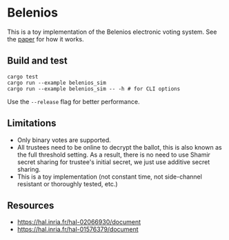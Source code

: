 # Belenios

This is a toy implementation of the Belenios electronic voting system.
See the [paper](https://hal.inria.fr/hal-02066930/document) for how it works.

## Build and test
```
cargo test
cargo run --example belenios_sim
cargo run --example belenios_sim -- -h # for CLI options
```
Use the `--release` flag for better performance.

## Limitations
- Only binary votes are supported.
- All trustees need to be online to decrypt the ballot,
this is also known as the full threshold setting.
As a result, there is no need to use Shamir secret sharing for trustee's initial secret,
we just use additive secret sharing.
- This is a toy implementation (not constant time, not side-channel resistant or thoroughly tested, etc.)

## Resources
- https://hal.inria.fr/hal-02066930/document
- https://hal.inria.fr/hal-01576379/document
